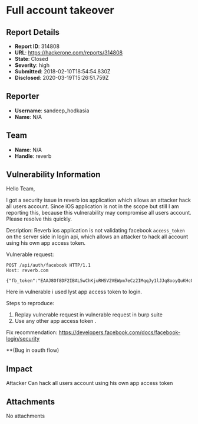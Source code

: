 # Full account takeover

## Report Details
- **Report ID**: 314808
- **URL**: https://hackerone.com/reports/314808
- **State**: Closed
- **Severity**: high
- **Submitted**: 2018-02-10T18:54:54.830Z
- **Disclosed**: 2020-03-19T15:26:51.759Z

## Reporter
- **Username**: sandeep_hodkasia
- **Name**: N/A

## Team
- **Name**: N/A
- **Handle**: reverb

## Vulnerability Information
Hello Team,

I got a security issue in reverb ios application which allows an attacker hack all users account.
Since iOS application is not in the scope but still I am reporting this, because this vulnerability may compromise all users account.
Please resolve this quickly. 

Desription:
Reverb ios application is not validating facebook `access_token` on the server side in login api, which allows an  attacker to hack all account using his own app access token.

Vulnerable request:
```
POST /api/auth/facebook HTTP/1.1
Host: reverb.com

{"fb_token":"EAAJ8Of8DF2IBAL5wChKjuRHSV2VEWpm7eCz2IMqqJy1lJJq8ooyQuKHcOXn6aZCZAIrCtClbrZBdUGhC3FbvncNYk1E0k7AOktEhDjUPwHPOh3x29JURSGIGPBlZCj5WlBHhHzI5KYAPbuXKiZBGTkKZABZATh9JjTqEDhRubYSEiTmhjeytx5moFH9naZB6XjZBRUMkmcbucFD9Vf8IoFZAD1LGngi6j5pXFGcTFPfBEudAZDZD"}
```
Here in vulnerable i used lyst app access token to login.

Steps to reproduce:
1. Replay vulnerable request in vulnerable request in burp suite
2. Use any other app access token .

Fix recommendation:
https://developers.facebook.com/docs/facebook-login/security

**(Bug in oauth flow)

## Impact

Attacker Can hack all users account using his own app access token

## Attachments
No attachments
